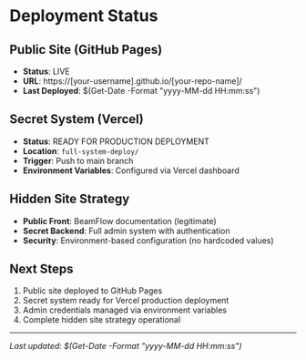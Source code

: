 #  Deployment Status

##  Public Site (GitHub Pages)
- **Status**: LIVE
- **URL**: https://[your-username].github.io/[your-repo-name]/
- **Last Deployed**: $(Get-Date -Format "yyyy-MM-dd HH:mm:ss")

##  Secret System (Vercel)
- **Status**: READY FOR PRODUCTION DEPLOYMENT
- **Location**: `full-system-deploy/`
- **Trigger**: Push to main branch
- **Environment Variables**: Configured via Vercel dashboard

##  Hidden Site Strategy
- **Public Front**: BeamFlow documentation (legitimate)
- **Secret Backend**: Full admin system with authentication
- **Security**: Environment-based configuration (no hardcoded values)

##  Next Steps
1.  Public site deployed to GitHub Pages
2.  Secret system ready for Vercel production deployment
3.  Admin credentials managed via environment variables
4.  Complete hidden site strategy operational

---
*Last updated: $(Get-Date -Format "yyyy-MM-dd HH:mm:ss")*
